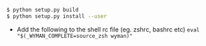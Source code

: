 ```bash
$ python setup.py build
$ python setup.py install --user
```
* Add the following to the shell rc file (eg. zshrc, bashrc etc)
`eval "$(_WYMAN_COMPLETE=source_zsh wyman)"`
